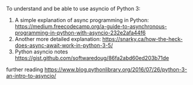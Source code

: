 To understand and be able to use asyncio of Python 3:
1. A simple explanation of async programming in Python:
 https://medium.freecodecamp.org/a-guide-to-asynchronous-programming-in-python-with-asyncio-232e2afa44f6
2. Another more detailed explanation:
 https://snarky.ca/how-the-heck-does-async-await-work-in-python-3-5/
3. Python asyncio notes
 https://gist.github.com/softwaredoug/86fa2abd60ed203b71de


further reading
 https://www.blog.pythonlibrary.org/2016/07/26/python-3-an-intro-to-asyncio/


